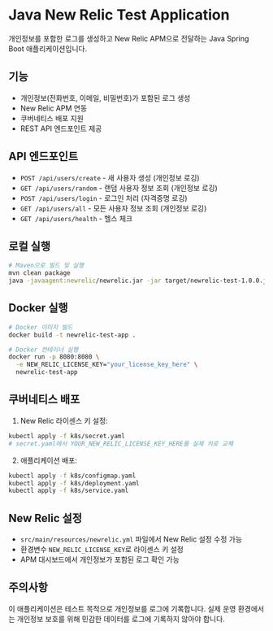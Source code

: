 # Java New Relic Test Application

개인정보를 포함한 로그를 생성하고 New Relic APM으로 전달하는 Java Spring Boot 애플리케이션입니다.

## 기능

- 개인정보(전화번호, 이메일, 비밀번호)가 포함된 로그 생성
- New Relic APM 연동
- 쿠버네티스 배포 지원
- REST API 엔드포인트 제공

## API 엔드포인트

- `POST /api/users/create` - 새 사용자 생성 (개인정보 로깅)
- `GET /api/users/random` - 랜덤 사용자 정보 조회 (개인정보 로깅)
- `POST /api/users/login` - 로그인 처리 (자격증명 로깅)
- `GET /api/users/all` - 모든 사용자 정보 조회 (개인정보 로깅)
- `GET /api/users/health` - 헬스 체크

## 로컬 실행

```bash
# Maven으로 빌드 및 실행
mvn clean package
java -javaagent:newrelic/newrelic.jar -jar target/newrelic-test-1.0.0.jar
```

## Docker 실행

```bash
# Docker 이미지 빌드
docker build -t newrelic-test-app .

# Docker 컨테이너 실행
docker run -p 8080:8080 \
  -e NEW_RELIC_LICENSE_KEY="your_license_key_here" \
  newrelic-test-app
```

## 쿠버네티스 배포

1. New Relic 라이센스 키 설정:
```bash
kubectl apply -f k8s/secret.yaml
# secret.yaml에서 YOUR_NEW_RELIC_LICENSE_KEY_HERE를 실제 키로 교체
```

2. 애플리케이션 배포:
```bash
kubectl apply -f k8s/configmap.yaml
kubectl apply -f k8s/deployment.yaml
kubectl apply -f k8s/service.yaml
```

## New Relic 설정

- `src/main/resources/newrelic.yml` 파일에서 New Relic 설정 수정 가능
- 환경변수 `NEW_RELIC_LICENSE_KEY`로 라이센스 키 설정
- APM 대시보드에서 개인정보가 포함된 로그 확인 가능

## 주의사항

이 애플리케이션은 테스트 목적으로 개인정보를 로그에 기록합니다. 
실제 운영 환경에서는 개인정보 보호를 위해 민감한 데이터를 로그에 기록하지 않아야 합니다.